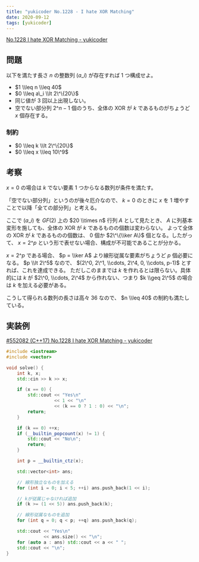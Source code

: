 ```yaml
---
title: "yukicoder No.1228 - I hate XOR Matching"
date: 2020-09-12
tags: [yukicoder]
---
```


[No.1228 I hate XOR Matching - yukicoder](https://yukicoder.me/problems/no/1228)

## 問題

以下を満たす長さ $n$ の整数列 $(a\_i)$ が存在すれば 1 つ構成せよ。

- $1 \\leq n \\leq 40$
- $0 \\leq a\_i \\lt 2\^\{20\}$
- 同じ値が 3 回以上出現しない。
- 空でない部分列 $2\^n-1$ 個のうち、全体の XOR が $k$ であるものがちょうど $x$ 個存在する。

### 制約

- $0 \\leq k \\lt 2\^\{20\}$
- $0 \\leq x \\leq 10\^9$

## 考察

$x=0$ の場合は $k$ でない要素 1 つからなる数列が条件を満たす。

「空でない部分列」というのが後々厄介なので、 $k=0$ のときに $x$ を 1 増やすことで以降「全ての部分列」と考える。

ここで $(a\_i)$ を $GF(2)$ 上の $20 \\times n$ 行列 $A$ として見たとき、 $A$ に列基本変形を施しても、全体の XOR が $k$ であるものの個数は変わらない。
よって全体の XOR が $k$ であるものの個数は、 $0$ 個か $2\^\{\\ker A\}$ 個となる。したがって、 $x = 2\^p$ という形で表せない場合、構成が不可能であることが分かる。

$x = 2\^p$ である場合、 $p = \\ker A$ より線形従属な要素がちょうど $p$ 個必要になる。
$p \\lt 2\^5$ なので、 $(2\^0, 2\^1, \\cdots, 2\^4, 0, \\cdots, p-1)$ とすれば、これを達成できる。
ただしこのままでは $k$ を作れるとは限らない。具体的には $k$ が $2\^0, \\cdots, 2\^4$ から作れない、つまり $k \\geq 2\^5$ の場合は $k$ を加える必要がある。

こうして得られる数列の長さは高々 $36$ なので、 $n \\leq 40$ の制約も満たしている。

## 実装例

[#552082 (C++17) No.1228 I hate XOR Matching - yukicoder](https://yukicoder.me/submissions/552082)

```cpp
#include <iostream>
#include <vector>

void solve() {
    int k, x;
    std::cin >> k >> x;

    if (x == 0) {
        std::cout << "Yes\n"
                  << 1 << "\n"
                  << (k == 0 ? 1 : 0) << "\n";
        return;
    }

    if (k == 0) ++x;
    if (__builtin_popcount(x) != 1) {
        std::cout << "No\n";
        return;
    }

    int p = __builtin_ctz(x);

    std::vector<int> ans;

    // 線形独立なものを加える
    for (int i = 0; i < 5; ++i) ans.push_back(1 << i);

    // kが従属じゃなければ追加
    if (k >= (1 << 5)) ans.push_back(k);

    // 線形従属なものを追加
    for (int q = 0; q < p; ++q) ans.push_back(q);

    std::cout << "Yes\n"
              << ans.size() << "\n";
    for (auto a : ans) std::cout << a << " ";
    std::cout << "\n";
}
```

